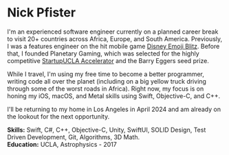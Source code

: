 ---
---
# Nick Pfister

I'm an experienced software engineer currently on a planned career break to visit 20+ countries across Africa, Europe, and South America. Previously, I was a features engineer on the hit mobile game [Disney Emoji Blitz][emojiBlitz]. Before that, I founded Planetary Gaming, which was selected for the highly competitive [StartupUCLA Accelerator][startupUCLA] and the Barry Eggers seed prize.

While I travel, I'm using my free time to become a better programmer, writing code all over the planet (including on a big yellow truck driving through some of the worst roads in Africa). Right now, my focus is on honing my iOS, macOS, and Metal skills using Swift, Objective-C, and C++.

I'll be returning to my home in Los Angeles in April 2024 and am already on the lookout for the next opportunity.

**Skills:** Swift, C#, C++, Objective-C, Unity, SwiftUI, SOLID Design, Test Driven Development, Git, Algorithms, 3D Math.  
**Education:** UCLA, Astrophysics - 2017

[emojiBlitz]: https://apps.apple.com/us/app/disney-emoji-blitz-game/id1017551780
[startupUCLA]: https://www.college.ucla.edu/2018/08/14/startup-ucla-accelerator-teams-meet-chancellor-block/